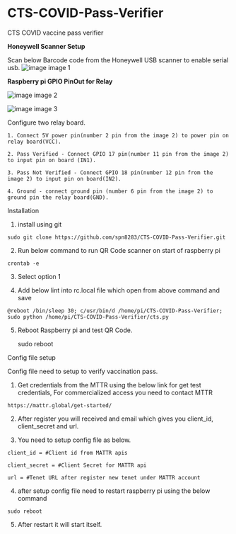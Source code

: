 # CTS-COVID-Pass-Verifier
CTS COVID vaccine pass verifier


**Honeywell Scanner Setup** 

  Scan below Barcode code from the Honeywell USB scanner to enable serial usb.
    ![image](https://user-images.githubusercontent.com/45216584/146834997-d85f0fb8-1a28-480a-a80d-5e2ddb5e11a1.png)
    image 1
    
**Raspberry pi GPIO PinOut for Relay** 

  ![image](https://user-images.githubusercontent.com/45216584/146830382-7400a04a-d538-48c2-bada-c808d45a6fa4.png)
    image 2
  
  ![image](https://user-images.githubusercontent.com/45216584/146835034-e95bb36a-7bc1-44ee-ac49-26add9c0ae9e.png)
    image 3

  Configure two relay board.

    1. Connect 5V power pin(number 2 pin from the image 2) to power pin on relay board(VCC).

    2. Pass Verified - Connect GPIO 17 pin(number 11 pin from the image 2) to input pin on board (IN1).

    3. Pass Not Verified - Connect GPIO 18 pin(number 12 pin from the image 2) to input pin on board(IN2).

    4. Ground - connect ground pin (number 6 pin from the image 2) to ground pin the relay board(GND).

Installation 

  1.  install using git

    sudo git clone https://github.com/spn8283/CTS-COVID-Pass-Verifier.git
  
  2. Run below command to run QR Code scanner on start of raspberry pi
    
    crontab -e 

  3.  Select option 1
  
  4. Add below lint into rc.local file which open from above command and save 
    
    @reboot /bin/sleep 30; c/usr/bin/d /home/pi/CTS-COVID-Pass-Verifier; sudo python /home/pi/CTS-COVID-Pass-Verifier/cts.py

  5.  Reboot Raspberry pi and test QR Code.

      sudo reboot

Config file setup

  Config file need to setup to verify vaccination pass.

  1. Get credentials from the MTTR using the below link for get test credentials, For commercialized access you need to contact MTTR 
    
    https://mattr.global/get-started/
  
  2. After register you will received and email which gives you client_id, client_secret and url.

  3. You need to setup config file as below.

    client_id = #Client id from MATTR apis

    client_secret = #Client Secret for MATTR api

    url = #Tenet URL after register new tenet under MATTR account

  4.  after setup config file need to restart raspberry pi using the below command 

    sudo reboot

  5. After restart it will start itself.